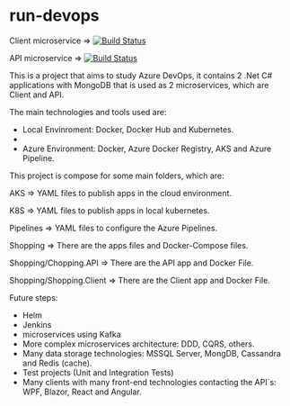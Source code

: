 # run-devops

Client microservice => [![Build Status](https://dev.azure.com/liapisbpro2/shopping/_apis/build/status/ShoppingClient-Pipeline?branchName=main)](https://dev.azure.com/liapisbpro2/shopping/_build/latest?definitionId=4&branchName=main)

API microservice => [![Build Status](https://dev.azure.com/liapisbpro2/shopping/_apis/build/status/ShoppingAPI-Pipeline?branchName=main)](https://dev.azure.com/liapisbpro2/shopping/_build/latest?definitionId=3&branchName=main)

This is a project that aims to study Azure DevOps, it contains 2 .Net C# applications with MongoDB that is used as 2 microservices, which are Client and API.

The main technologies and tools used are:

 - Local Envinroment: Docker, Docker Hub and Kubernetes.
 - 
 - Azure Environment: Docker, Azure Docker Registry, AKS and Azure Pipeline.
 
 This project is compose for some main folders, which are:
 
 AKS => YAML files to publish apps in the cloud environment.
 
 K8S => YAML files to publish apps in local kubernetes.
 
 Pipelines => YAML files to configure the Azure Pipelines.
 
 Shopping => There are the apps files and Docker-Compose files.
 
 Shopping/Chopping.API => There are the API app and Docker File.
 
 Shopping/Shopping.Client => There are the Client app and Docker File.
 
 
 Future steps: 
  - Helm
  - Jenkins
  - microservices using Kafka
  - More complex microservices architecture: DDD, CQRS, others.
  - Many data storage technologies: MSSQL Server, MongDB, Cassandra and Redis (cache).
  - Test projects (Unit and Integration Tests)
  - Many clients with many front-end technologies contacting the API`s: WPF, Blazor, React and Angular.

